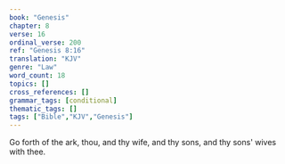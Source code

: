 ```yaml
---
book: "Genesis"
chapter: 8
verse: 16
ordinal_verse: 200
ref: "Genesis 8:16"
translation: "KJV"
genre: "Law"
word_count: 18
topics: []
cross_references: []
grammar_tags: [conditional]
thematic_tags: []
tags: ["Bible","KJV","Genesis"]
---
```

Go forth of the ark, thou, and thy wife, and thy sons, and thy sons' wives with thee.
